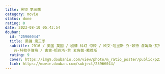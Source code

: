```yaml
---
title: 黑镜 第三季
category: movie
status: done
rating: 0
date: 2023-08-10 05:43:54
douban:
  id: "25966044"
  title: 黑镜 第三季
  subtitle: 2016 / 美国 英国 / 剧情 科幻 惊悚 / 欧文·哈里斯 乔·赖特 詹姆斯·瓦特金斯 雅各布·维尔布鲁根 詹姆斯·哈维斯
    丹·特拉亨伯格 / 古古·姆巴塔-劳 麦肯兹·戴维斯
  rating: 9
  cover: https://img9.doubanio.com/view/photo/m_ratio_poster/public/p2391300344.jpg
  link: https://movie.douban.com/subject/25966044/
---
```


